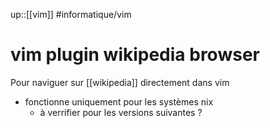 up::[[vim]]
#informatique/vim 
# vim plugin wikipedia browser
Pour naviguer sur [[wikipedia]] directement dans vim

 - fonctionne uniquement pour les systèmes nix
     - à verrifier pour les versions suivantes ?